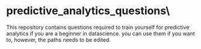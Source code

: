 # predictive_analytics_questions\
This repository contains questions required to train yourself for predictive analytics if you are a beginner in datascience.
you can use them if you want to, however, the paths needs to be edited.